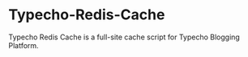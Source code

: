 Typecho-Redis-Cache
===================

Typecho Redis Cache is a full-site cache script for Typecho Blogging Platform.
